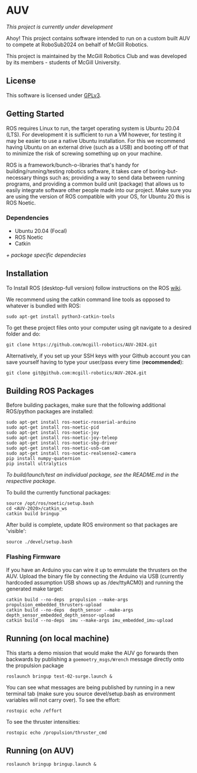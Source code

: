 # AUV

*This project is currently under development*

Ahoy! This project contains software intended to run on a custom built AUV to compete at RoboSub2024 on behalf of McGill Robotics.

This project is maintained by the McGill Robotics Club and was developed by its members - students of McGill University. 


## License

This software is licensed under [GPLv3](LICENSE).


## Getting Started

ROS requires Linux to run, the target operating system is Ubuntu 20.04 (LTS). For development it is sufficient to run a VM however, 
for testing it may be easier to use a native Ubuntu installation. For this we recommend having Ubuntu on an external drive (such as a USB) 
and booting off of that to minimize the risk of screwing something up on your machine. 

ROS is a framework/bunch-o-libraries that's handy for building/running/testing robotics software, it takes care of boring-but-necessary 
things such as; providing a way to send data between running programs, and providing a common build unit (package) that allows us to 
easily integrate software other people made into our project. Make sure you are using the version of ROS compatible with your OS, for 
Ubuntu 20 this is ROS Noetic.


### Dependencies

- Ubuntu 20.04 (Focal)
- ROS Noetic
- Catkin

*+ package specific dependecies*


## Installation 

To Install ROS (desktop-full version) follow instructions on the ROS [wiki](http://wiki.ros.org/noetic/Installation/Ubuntu).

We recommend using the catkin command line tools as opposed to whatever is bundled with ROS:

    sudo apt-get install python3-catkin-tools

To get these project files onto your computer using git navigate to a desired folder and do:

    git clone https://github.com/mcgill-robotics/AUV-2024.git
  
Alternatively, if you set up your SSH keys with your Github account you can save yourself having to type your user/pass every 
time (**recommended**):

    git clone git@github.com:mcgill-robotics/AUV-2024.git


## Building ROS Packages

Before building packages, make sure that the following additional ROS/python packages are installed:

	sudo apt-get install ros-noetic-rosserial-arduino
	sudo apt-get install ros-noetic-pid
	sudo apt-get install ros-noetic-joy
	sudo apt-get install ros-noetic-joy-teleop
	sudo apt-get install ros-noetic-sbg-driver
	sudo apt-get install ros-noetic-usb-cam
	sudo apt-get install ros-noetic-realsense2-camera
	pip install numpy-quaternion
	pip install ultralytics

*To build/launch/test an individual package, see the README.md in the respective package.*

To build the currently functional packages:

	source /opt/ros/noetic/setup.bash
	cd <AUV-2020>/catkin_ws
	catkin build bringup

After build is complete, update ROS environment so that packages are 'visible':

	source ./devel/setup.bash
  
  
### Flashing Firmware

If you have an Arduino you can wire it up to emmulate the thrusters on the AUV. Upload the 
binary file by connecting the Arduino via USB (currently hardcoded assumption USB shows up as /dev/ttyACM0) and running 
the generated make target:

    catkin build --no-deps  propulsion --make-args propulsion_embedded_thrusters-upload
    catkin build --no-deps  depth_sensor --make-args depth_sensor_embedded_depth_sensor-upload
    catkin build --no-deps  imu --make-args imu_embedded_imu-upload


## Running (on local machine)

This starts a demo mission that would make the AUV go forwards then backwards by publishing a `goemoetry_msgs/Wrench` message directly onto the propulsion package

    roslaunch bringup test-02-surge.launch &
    
You can see what messages are being published by running in a new terminal tab (make sure you source devel/setup.bash as environment variables will not carry over).
To see the effort:

    rostopic echo /effort
    
To see the thruster intensities:

    rostopic echo /propulsion/thruster_cmd


## Running (on AUV)
 
    roslaunch bringup bringup.launch & 
